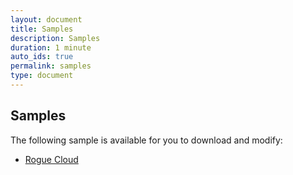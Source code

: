 ```yaml
---
layout: document
title: Samples
description: Samples
duration: 1 minute
auto_ids: true
permalink: samples
type: document
---
```


## Samples

The following sample is available for you to download and modify:

* [Rogue Cloud](./roguecloud)
